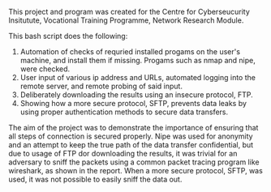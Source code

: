This project and program was created for the Centre for Cyberseucurity Insitutute, Vocational Training Programme, Network Research Module.

This bash script does the following:

1. Automation of checks of requried installed progams on the user's machine, and install them if missing. Progams such as nmap and nipe, were checked.
2. User input of various ip address and URLs, automated logging into the remote server, and remote probing of said input.
3. Deliberately downloading the results using an insecure protocol, FTP.
4. Showing how a more secure protocol, SFTP, prevents data leaks by using proper authentication methods to secure data transfers.

The aim of the project was to demonstrate the importance of ensuring that all steps of connection is secured properly. Nipe was used for anonymity and an attempt to keep the true path of the data transfer confidential, but due to usage of FTP dor downloading the results, it was trivial for an adversary to sniff the packets using a common packet tracing program like wireshark, as shown in the report. When a more secure protocol, SFTP, was used, it was not possible to easily sniff the data out. 
